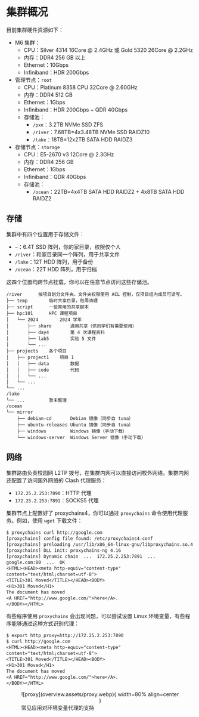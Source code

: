 # 集群概况

目前集群硬件资源如下：

- M6 集群：
    - CPU：Silver 4314 16Core @ 2.4GHz 或 Gold 5320 26Core @ 2.2GHz
    - 内存：DDR4 256 GB 以上
    - Ethernet：10Gbps
    - Infiniband：HDR 200Gbps
- 管理节点：`root`
    - CPU：Platinum 8358 CPU 32Core @ 2.60GHz
    - 内存：DDR4 512 GB
    - Ethernet：1Gbps
    - Infiniband：HDR 200Gbps + QDR 40Gbps
    - 存储池：
        - `/pxe`：3.2TB NVMe SSD ZFS
        - `/river`：7.68TB=4x3.48TB NVMe SSD RAIDZ10
        - `/lake`：18TB=12x2TB SATA HDD RAIDZ3
- 存储节点：`storage`
    - CPU：E5-2670 v3 12Core @ 2.3GHz
    - 内存：DDR4 256 GB
    - Ethernet：1Gbps
    - Infiniband：QDR 40Gbps
    - 存储池：
        - `/ocean`：22TB=4x4TB SATA HDD RAIDZ2 + 4x8TB SATA HDD RAIDZ2

## 存储

集群中有四个位置用于存储文件：

- `~`：6.4T SSD 阵列，你的家目录，权限仅个人
- `/river`：和家目录同一个阵列，用于共享文件
- `/lake`：12T HDD 阵列，用于备份
- `/ocean`：22T HDD 阵列，用于归档

这四个位置均跨节点挂载，你可以在任意节点访问这些存储池。

```text
/river      按项目划分文件夹。文件夹权限使用 ACL 控制，仅项目组内成员可读写。
├── temp        临时共享目录，每周清理
├── script      一些常用的共享脚本
├── hpc101      HPC 课程项目
│   └── 2024        2024 学年
│       ├── share       通用共享（供同学们有需要使用）
│       ├── day4        第 4 次课程资料
│       ├── lab5        实验 5 文件
│       └── ...
├── projects    各个项目
│   ├── project1    项目 1
│   │   ├── data        数据
│   │   ├── code        代码
│   │   └── ...
│   └── ...
└── ...
/lake
└── ...         暂未整理
/ocean
└── mirror
    ├── debian-cd       Debian 镜像（同步自 tuna）
    ├── ubuntu-releases Ubuntu 镜像（同步自 tuna）
    ├── windows         Windows 镜像（手动下载）
    └── windows-server  Windows Server 镜像（手动下载）
```

## 网络

集群路由负责校园网 L2TP 拨号，在集群内网可以直接访问校外网络。集群内网还配置了访问国外网络的 Clash 代理服务：

- `172.25.2.253:7890`：HTTP 代理
- `172.25.2.253:7891`：SOCKS5 代理

集群节点上配置好了 proxychains4，你可以通过 `proxychains` 命令使用代理服务。例如，使用 `wget` 下载文件：

```shell
$ proxychains curl http://google.com
[proxychains] config file found: /etc/proxychains4.conf
[proxychains] preloading /usr/lib/x86_64-linux-gnu/libproxychains.so.4
[proxychains] DLL init: proxychains-ng 4.16
[proxychains] Dynamic chain  ...  172.25.2.253:7891  ...  google.com:80  ...  OK
<HTML><HEAD><meta http-equiv="content-type" content="text/html;charset=utf-8">
<TITLE>301 Moved</TITLE></HEAD><BODY>
<H1>301 Moved</H1>
The document has moved
<A HREF="http://www.google.com/">here</A>.
</BODY></HTML>
```

有些程序使用 `proxychains` 会出现问题，可以尝试设置 Linux 环境变量，有些程序能够通过这种方式识别代理：

```shell
$ export http_proxy=http://172.25.2.253:7890
$ curl http://google.com
<HTML><HEAD><meta http-equiv="content-type" content="text/html;charset=utf-8">
<TITLE>301 Moved</TITLE></HEAD><BODY>
<H1>301 Moved</H1>
The document has moved
<A HREF="http://www.google.com/">here</A>.
</BODY></HTML>
```

<figure markdown="span">
  <center>![proxy](overview.assets/proxy.webp){ width=80% align=center }</center>
  <figcaption>常见应用对环境变量代理的支持</figcaption>
</figure>
